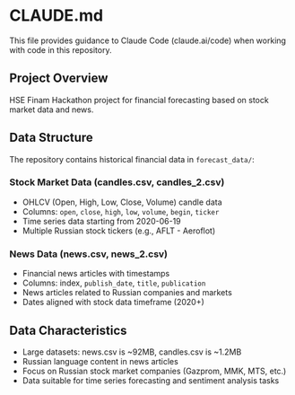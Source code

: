 # CLAUDE.md

This file provides guidance to Claude Code (claude.ai/code) when working with code in this repository.

## Project Overview

HSE Finam Hackathon project for financial forecasting based on stock market data and news.

## Data Structure

The repository contains historical financial data in `forecast_data/`:

### Stock Market Data (candles.csv, candles_2.csv)
- OHLCV (Open, High, Low, Close, Volume) candle data
- Columns: `open`, `close`, `high`, `low`, `volume`, `begin`, `ticker`
- Time series data starting from 2020-06-19
- Multiple Russian stock tickers (e.g., AFLT - Aeroflot)

### News Data (news.csv, news_2.csv)
- Financial news articles with timestamps
- Columns: index, `publish_date`, `title`, `publication`
- News articles related to Russian companies and markets
- Dates aligned with stock data timeframe (2020+)

## Data Characteristics

- Large datasets: news.csv is ~92MB, candles.csv is ~1.2MB
- Russian language content in news articles
- Focus on Russian stock market companies (Gazprom, MMK, MTS, etc.)
- Data suitable for time series forecasting and sentiment analysis tasks
